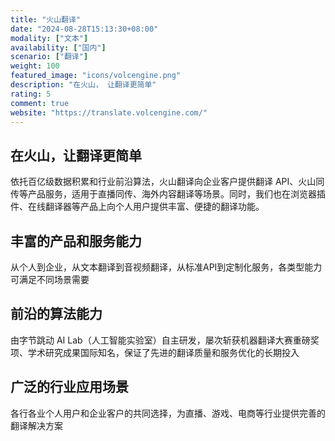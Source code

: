 ```yaml
---
title: "火山翻译"
date: "2024-08-28T15:13:30+08:00"
modality: ["文本"]
availability: ["国内"]
scenario: ["翻译"]
weight: 100
featured_image: "icons/volcengine.png"
description: "在火山， 让翻译更简单"
rating: 5
comment: true
website: "https://translate.volcengine.com/"
---
```


## 在火山，让翻译更简单

依托百亿级数据积累和行业前沿算法，火山翻译向企业客户提供翻译 API、火山同传等产品服务，适用于直播同传、海外内容翻译等场景。同时，我们也在浏览器插件、在线翻译器等产品上向个人用户提供丰富、便捷的翻译功能。

## 丰富的产品和服务能力

从个人到企业，从文本翻译到音视频翻译，从标准API到定制化服务，各类型能力可满足不同场景需要

## 前沿的算法能力

由字节跳动 AI Lab（人工智能实验室）自主研发，屡次斩获机器翻译大赛重磅奖项、学术研究成果国际知名，保证了先进的翻译质量和服务优化的长期投入

## 广泛的行业应用场景

各行各业个人用户和企业客户的共同选择，为直播、游戏、电商等行业提供完善的翻译解决方案
